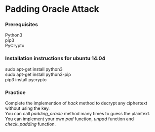 # Padding Oracle Attack

### Prerequisites
Python3  
pip3  
PyCrypto  

### Installation instructions for ubuntu 14.04
sudo apt-get install python3  
sudo apt-get install python3-pip  
pip3 install pycrypto  

### Practice
Complete the implemention of *hack* method to decrypt any ciphertext without using the key.  
You can call *padding_oracle* method many times to guess the plaintext.  
You can implement your own *pad* function, *unpad* function and *check_padding* function.    
